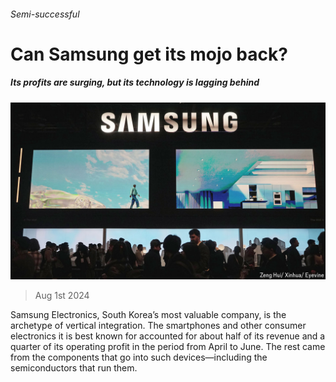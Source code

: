 ###### Semi-successful

# Can Samsung get its mojo back? 

##### Its profits are surging, but its technology is lagging behind 

![image](images/20240803_WBP002.jpg) 

> Aug 1st 2024 

Samsung Electronics, South Korea’s most valuable company, is the archetype of vertical integration. The smartphones and other consumer electronics it is best known for accounted for about half of its revenue and a quarter of its operating profit in the period from April to June. The rest came from the components that go into such devices—including the semiconductors that run them.

